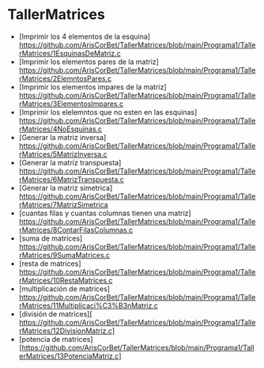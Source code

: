 # TallerMatrices
- [Imprimir los 4 elementos de la esquina] https://github.com/ArisCorBet/TallerMatrices/blob/main/Programa1/TallerMatrices/1EsquinasDeMatriz.c
- [Imprimir los elementos pares de la matriz] https://github.com/ArisCorBet/TallerMatrices/blob/main/Programa1/TallerMatrices/2ElemntosPares.c
- [Imprimir los elementos impares de la matriz] https://github.com/ArisCorBet/TallerMatrices/blob/main/Programa1/TallerMatrices/3ElementosImpares.c
- [Imprimir los elelemntos que no esten en las esquinas] https://github.com/ArisCorBet/TallerMatrices/blob/main/Programa1/TallerMatrices/4NoEsquinas.c
- [Generar la matriz inversa] https://github.com/ArisCorBet/TallerMatrices/blob/main/Programa1/TallerMatrices/5MatrizInversa.c
- [Generar la matriz transpuesta] https://github.com/ArisCorBet/TallerMatrices/blob/main/Programa1/TallerMatrices/6MatrizTranspuesta.c
- [Generar la matriz simetrica] https://github.com/ArisCorBet/TallerMatrices/blob/main/Programa1/TallerMatrices/7MatrizSimetrica
- [cuantas filas y cuantas columnas tienen una matriz] https://github.com/ArisCorBet/TallerMatrices/blob/main/Programa1/TallerMatrices/8ContarFilasColumnas.c
- [suma de matrices] https://github.com/ArisCorBet/TallerMatrices/blob/main/Programa1/TallerMatrices/9SumaMatrices.c
- [resta de matrices] https://github.com/ArisCorBet/TallerMatrices/blob/main/Programa1/TallerMatrices/10RestaMatrices.c
- [multiplicación de matrices] https://github.com/ArisCorBet/TallerMatrices/blob/main/Programa1/TallerMatrices/11Multiplicaci%C3%B3nMatriz.c
- [división de matrices][ https://github.com/ArisCorBet/TallerMatrices/blob/main/Programa1/TallerMatrices/12DivisionMatriz.c] 
- [potencia de matrices][https://github.com/ArisCorBet/TallerMatrices/blob/main/Programa1/TallerMatrices/13PotenciaMatriz.c]
